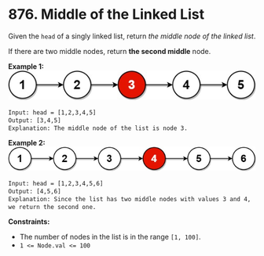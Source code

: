 # 876. Middle of the Linked List

Given the `head` of a singly linked list, return <em>the middle node of the linked list</em>.

If there are two middle nodes, return <strong>the second middle</strong> node.


<strong>Example 1:</strong>
<img src="./images/lc-midlist1.jpg" alt="lc-midlist1.jpg">
```
Input: head = [1,2,3,4,5]
Output: [3,4,5]
Explanation: The middle node of the list is node 3.
```

<strong>Example 2:</strong>
<img src="./images/lc-midlist2.jpg" alt="lc-midlist2.jpg">
```
Input: head = [1,2,3,4,5,6]
Output: [4,5,6]
Explanation: Since the list has two middle nodes with values 3 and 4, we return the second one.
```

<strong>Constraints:</strong>

- The number of nodes in the list is in the range `[1, 100]`.
- `1 <= Node.val <= 100`

